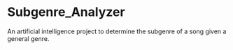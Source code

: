 # Subgenre_Analyzer
An artificial intelligence project to determine the subgenre of a song given a general genre.
